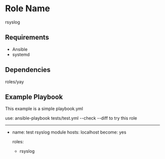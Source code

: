 Role Name
=========

rsyslog 

Requirements
------------

- Ansible
- systemd

Dependencies
------------
roles/yay

Example Playbook
----------------

This example is a simple playbook.yml 

use: ansible-playbook tests/test.yml --check --diff
to try this role

---
- name: test rsyslog module
  hosts: localhost
  become: yes

  roles:
    - rsyslog

